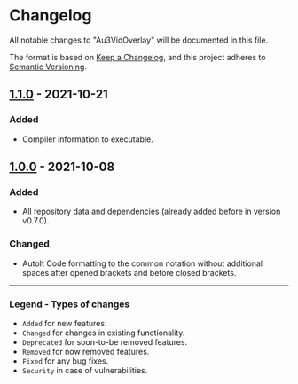 # Changelog

All notable changes to "Au3VidOverlay" will be documented in this file.

The format is based on [Keep a Changelog](https://keepachangelog.com/en/1.0.0/),
and this project adheres to [Semantic Versioning](https://semver.org/spec/v2.0.0.html).

## [1.1.0] - 2021-10-21

### Added

- Compiler information to executable.

## [1.0.0] - 2021-10-08

### Added

- All repository data and dependencies (already added before in version v0.7.0).

### Changed

- AutoIt Code formatting to the common notation without additional spaces after opened brackets and before closed brackets.

[1.1.0]: https://github.com/Sven-Seyfert/Au3VidOverlay/compare/v1.0.0...v1.1.0
[1.0.0]: https://github.com/Sven-Seyfert/Au3VidOverlay/releases/tag/v1.0.0

---

### Legend - Types of changes
- `Added` for new features.
- `Changed` for changes in existing functionality.
- `Deprecated` for soon-to-be removed features.
- `Removed` for now removed features.
- `Fixed` for any bug fixes.
- `Security` in case of vulnerabilities.
